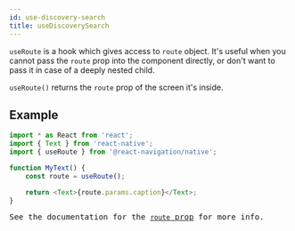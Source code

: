 ```yaml
---
id: use-discovery-search
title: useDiscoverySearch
---
```


`useRoute` is a hook which gives access to `route` object. It's useful when you cannot pass the `route` prop into the component directly, or don't want to pass it in case of a deeply nested child.

`useRoute()` returns the `route` prop of the screen it's inside.

## Example

<samp id="use-route-example" />

```js
import * as React from 'react';
import { Text } from 'react-native';
import { useRoute } from '@react-navigation/native';

function MyText() {
    const route = useRoute();

    return <Text>{route.params.caption}</Text>;
}
```

See the documentation for the [`route` prop](route-prop.md) for more info.
